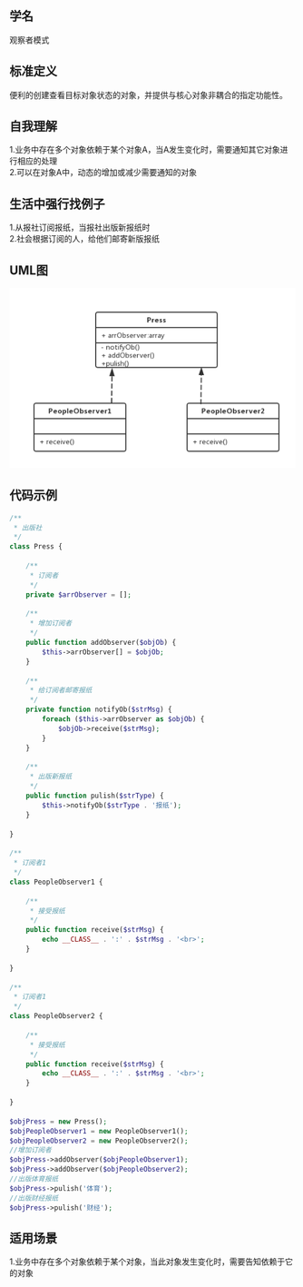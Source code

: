 
## 学名
观察者模式

## 标准定义
便利的创建查看目标对象状态的对象，并提供与核心对象非耦合的指定功能性。

## 自我理解
1.业务中存在多个对象依赖于某个对象A，当A发生变化时，需要通知其它对象进行相应的处理
<br>
2.可以在对象A中，动态的增加或减少需要通知的对象

## 生活中强行找例子
1.从报社订阅报纸，当报社出版新报纸时
<br>
2.社会根据订阅的人，给他们邮寄新版报纸

## UML图
![image](https://github.com/beautymyth/skilltree/blob/master/design%20pattern/images/%E8%A7%82%E5%AF%9F%E8%80%85%E6%A8%A1%E5%BC%8F.png?raw=true)

## 代码示例
```php
/**
 * 出版社
 */
class Press {

    /**
     * 订阅者
     */
    private $arrObserver = [];

    /**
     * 增加订阅者
     */
    public function addObserver($objOb) {
        $this->arrObserver[] = $objOb;
    }

    /**
     * 给订阅者邮寄报纸
     */
    private function notifyOb($strMsg) {
        foreach ($this->arrObserver as $objOb) {
            $objOb->receive($strMsg);
        }
    }

    /**
     * 出版新报纸
     */
    public function pulish($strType) {
        $this->notifyOb($strType . '报纸');
    }

}

/**
 * 订阅者1
 */
class PeopleObserver1 {

    /**
     * 接受报纸
     */
    public function receive($strMsg) {
        echo __CLASS__ . ':' . $strMsg . '<br>';
    }

}

/**
 * 订阅者1
 */
class PeopleObserver2 {

    /**
     * 接受报纸
     */
    public function receive($strMsg) {
        echo __CLASS__ . ':' . $strMsg . '<br>';
    }

}

$objPress = new Press();
$objPeopleObserver1 = new PeopleObserver1();
$objPeopleObserver2 = new PeopleObserver2();
//增加订阅者
$objPress->addObserver($objPeopleObserver1);
$objPress->addObserver($objPeopleObserver2);
//出版体育报纸
$objPress->pulish('体育');
//出版财经报纸
$objPress->pulish('财经');
```

## 适用场景
1.业务中存在多个对象依赖于某个对象，当此对象发生变化时，需要告知依赖于它的对象
